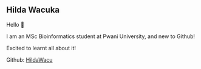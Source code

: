 ## Hilda Wacuka

Hello :wave:

I am an MSc Bioinformatics student at Pwani University, and new to Github!

Excited to learnt all about it!

Github: [HildaWacu](https://github.com/HildaWacu)
